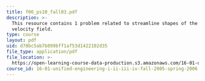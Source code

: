 ```yaml
---
title: f06_ps10_fall03.pdf
description: >-
  This resource contains 1 problem related to streamline shapes of the 2-D
  velocity field.
type: course
layout: pdf
uid: d78bc5ab7b899bff1af53d1422102d35
file_type: application/pdf
file_location: >-
  https://open-learning-course-data-production.s3.amazonaws.com/16-01-unified-engineering-i-ii-iii-iv-fall-2005-spring-2006/d78bc5ab7b899bff1af53d1422102d35_f06_ps10_fall03.pdf
course_id: 16-01-unified-engineering-i-ii-iii-iv-fall-2005-spring-2006
---
```

